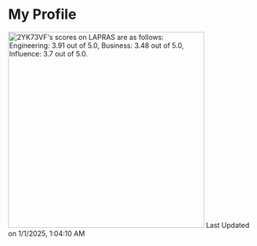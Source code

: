 # My Profile

<!--START_SECTION:lapras-card-->
<p ><a href="https://lapras.com/public/2YK73VF" target="_blank" rel="noopener noreferrer"><img alt="2YK73VF's scores on LAPRAS are as follows: Engineering: 3.91 out of 5.0, Business: 3.48 out of 5.0, Influence: 3.7 out of 5.0." src="https://lapras-card-generator.vercel.app/api/svg?e=3.91&b=3.48&i=3.7&b1=%23020E27&b2=%230E5593&i1=%23004736&i2=%2300bf8f&l=en" width="400" ></a>  
Last Updated on 1/1/2025, 1:04:10 AM</p>
<!--END_SECTION:lapras-card-->
